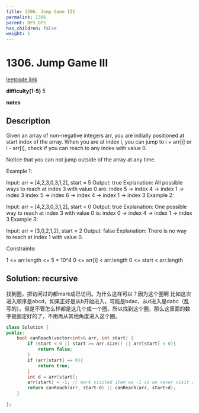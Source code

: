 ```yaml
---
title: 1306. Jump Game III
permalink: 1306
parent: BFS_DFS
has_children: false
weight: 1
---
```

# 1306. Jump Game III
[leetcode link](https://leetcode.com/problems/jump-game-iii/)

**difficulty(1-5)** 
5

**notes**   


## Description
Given an array of non-negative integers arr, you are initially positioned at start index of the array. When you are at index i, you can jump to i + arr[i] or i - arr[i], check if you can reach to any index with value 0.

Notice that you can not jump outside of the array at any time.

 

Example 1:

Input: arr = [4,2,3,0,3,1,2], start = 5
Output: true
Explanation: 
All possible ways to reach at index 3 with value 0 are: 
index 5 -> index 4 -> index 1 -> index 3 
index 5 -> index 6 -> index 4 -> index 1 -> index 3 
Example 2:

Input: arr = [4,2,3,0,3,1,2], start = 0
Output: true 
Explanation: 
One possible way to reach at index 3 with value 0 is: 
index 0 -> index 4 -> index 1 -> index 3
Example 3:

Input: arr = [3,0,2,1,2], start = 2
Output: false
Explanation: There is no way to reach at index 1 with value 0.
 

Constraints:

1 <= arr.length <= 5 * 10^4
0 <= arr[i] < arr.length
0 <= start < arr.length

## Solution: recursive
找到圈，把访问过的都mark成已访问。为什么这样可以？因为这个圈啊 比如这次进入顺序是abcd，如果正好是从b开始进入，可能是bdac，从d进入是dabc（乱写的）。但是不管怎么样都是这几个成一个圈。所以找到这个圈，那么这里面的数字是固定好的了，不用再从其他角度进入这个圈。

```c++
class Solution {
public:
    bool canReach(vector<int>& arr, int start) {
        if (start < 0 || start >= arr.size() || arr[start] < 0){
            return false;
        }
        if (arr[start] == 0){
            return true;
        }        
        int d = arr[start];
        arr[start] = -1; // mark visited item as -1 so we never visit again.
        return canReach(arr, start-d) || canReach(arr, start+d);
    }
    
};
```

 